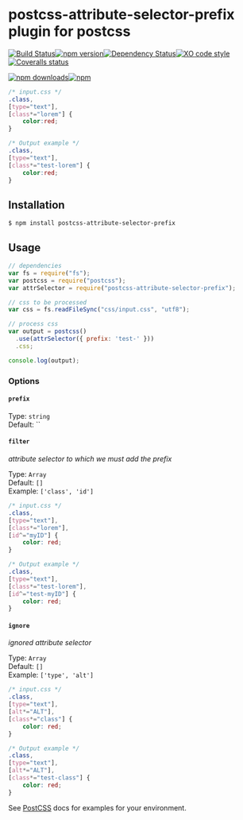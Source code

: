 # postcss-attribute-selector-prefix plugin for postcss
[![Build Status](https://img.shields.io/travis/GitScrum/postcss-attribute-selector-prefix.svg?style=flat-square)](https://travis-ci.org/GitScrum/postcss-attribute-selector-prefix)[![npm version](https://img.shields.io/npm/v/postcss-attribute-selector-prefix.svg?style=flat-square)](https://www.npmjs.com/package/postcss-attribute-selector-prefix)[![Dependency Status](https://david-dm.org/gitscrum/postcss-attribute-selector-prefix.svg?style=flat-square)](https://david-dm.org/gitscrum/postcss-attribute-selector-prefix)[![XO code style](https://img.shields.io/badge/code_style-XO-5ed9c7.svg?style=flat-square)](https://github.com/sindresorhus/xo)[![Coveralls status](https://img.shields.io/coveralls/GitScrum/postcss-attribute-selector-prefix.svg?style=flat-square)](https://coveralls.io/r/GitScrum/postcss-attribute-selector-prefix)

[![npm downloads](https://img.shields.io/npm/dm/postcss-attribute-selector-prefix.svg?style=flat-square)](https://www.npmjs.com/package/postcss-attribute-selector-prefix)[![npm](https://img.shields.io/npm/dt/postcss-attribute-selector-prefix.svg?style=flat-square)](https://www.npmjs.com/package/postcss-attribute-selector-prefix)

```css
/* input.css */
.class, 
[type="text"], 
[class*="lorem"] { 
	color:red; 
}
```

```css
/* Output example */
.class, 
[type="text"], 
[class*="test-lorem"] { 
	color:red; 
}
```

## Installation

```console
$ npm install postcss-attribute-selector-prefix
```

## Usage

```js
// dependencies
var fs = require("fs");
var postcss = require("postcss");
var attrSelector = require("postcss-attribute-selector-prefix");

// css to be processed
var css = fs.readFileSync("css/input.css", "utf8");

// process css
var output = postcss()
  .use(attrSelector({ prefix: 'test-' }))
  .css;

console.log(output);
```

### Options

#### `prefix`

Type: `string`  
Default: ``

#### `filter`
*attribute selector to which we must add the prefix*

Type: `Array`  
Default: `[]`  
Example: `['class', 'id']`

```css
/* input.css */
.class, 
[type="text"], 
[class*="lorem"],
[id^="myID"] { 
	color: red; 
}
```

```css
/* Output example */
.class, 
[type="text"], 
[class*="test-lorem"],
[id^="test-myID"] { 
	color: red; 
}
```

#### `ignore`
*ignored attribute selector*

Type: `Array`  
Default: `[]`  
Example: `['type', 'alt']`

```css
/* input.css */
.class, 
[type="text"], 
[alt*="ALT"],
[class*="class"] { 
	color: red; 
}
```

```css
/* Output example */
.class, 
[type="text"], 
[alt*="ALT"],
[class*="test-class"] { 
	color: red; 
}
```

See [PostCSS](https://github.com/postcss/postcss) docs for examples for your environment.
